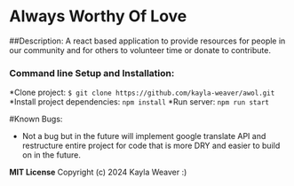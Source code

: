 # Always Worthy Of Love

##Description:
A react based application to provide resources for people in our community and for others to volunteer time or donate to contribute. 

### Command line Setup and Installation:
*Clone project: `$ git clone https://github.com/kayla-weaver/awol.git`
*Install project dependencies: `npm install`
*Run server: `npm run start`

#Known Bugs:
- Not a bug but in the future will implement google translate API and restructure entire project for code that is more DRY and easier to build on in the future.

**MIT License**
Copyright (c) 2024 Kayla Weaver :)